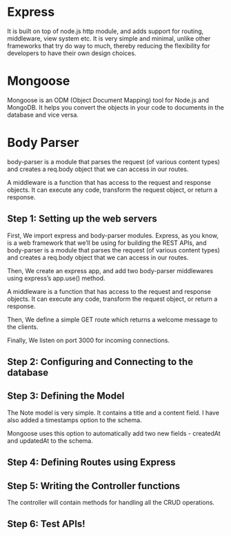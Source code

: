 # Express

It is built on top of node.js http module, and adds support for routing, middleware, view system etc.
It is very simple and minimal, unlike other frameworks that try do way to much, thereby reducing the flexibility for developers to have their own design choices.

# Mongoose

Mongoose is an ODM (Object Document Mapping) tool for Node.js and MongoDB. It helps you convert the objects in your code to documents in the database and vice versa.

# Body Parser

body-parser is a module that parses the request (of various content types)
and creates a req.body object that we can access in our routes.

A middleware is a function that has access to the request and response objects. It can execute any code, transform the request object, or return a response.


## Step 1: Setting up the web servers

First, We import express and body-parser modules. Express, as you know, is a web framework that we’ll be using for building the REST APIs, and body-parser is a module that parses the request (of various content types) and creates a req.body object that we can access in our routes.

Then, We create an express app, and add two body-parser middlewares using express’s app.use() method.

A middleware is a function that has access to the request and response objects. It can execute any code, transform the request object, or return a response.

Then, We define a simple GET route which returns a welcome message to the clients.

Finally, We listen on port 3000 for incoming connections.

## Step 2: Configuring and Connecting to the database

## Step 3: Defining the Model

The Note model is very simple. It contains a title and a content field. I have also added a timestamps option to the schema.

Mongoose uses this option to automatically add two new fields - createdAt and updatedAt to the schema.

## Step 4: Defining Routes using Express

## Step 5: Writing the Controller functions

The controller will contain methods for handling all the CRUD operations.

## Step 6: Test APIs!
